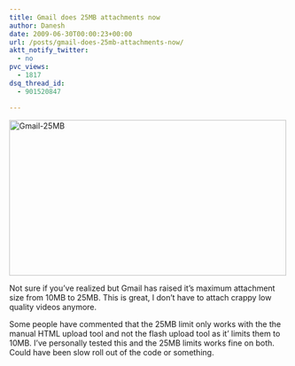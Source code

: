 ```yaml
---
title: Gmail does 25MB attachments now
author: Danesh
date: 2009-06-30T00:00:23+00:00
url: /posts/gmail-does-25mb-attachments-now/
aktt_notify_twitter:
  - no
pvc_views:
  - 1817
dsq_thread_id:
  - 901520847

---
```

[<img loading="lazy" class="alignnone size-medium wp-image-1570" title="Gmail-25MB" src="/wp-content/uploads/2009/06/Gmail-25MB-500x281.png" alt="Gmail-25MB" width="500" height="281" srcset="/wp-content/uploads/2009/06/Gmail-25MB-500x281.png 500w, /wp-content/uploads/2009/06/Gmail-25MB.png 518w" sizes="(max-width: 500px) 100vw, 500px" />][1]

Not sure if you&#8217;ve realized but Gmail has raised it&#8217;s maximum attachment size from 10MB to 25MB. This is great, I don&#8217;t have to attach crappy low quality videos anymore.

Some people have commented that the 25MB limit only works with the the manual HTML upload tool and not the flash upload tool as it&#8217; limits them to 10MB. I&#8217;ve personally tested this and the 25MB limits works fine on both. Could have been slow roll out of the code or something.

 [1]: /wp-content/uploads/2009/06/Gmail-25MB.png